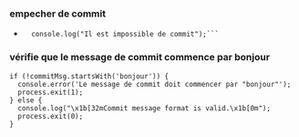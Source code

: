 ### empecher de commit 

- ```process.exit(1)
    console.log("Il est impossible de commit");```

### vérifie que le message de commit commence par bonjour

```
if (!commitMsg.startsWith('bonjour')) {
  console.error('Le message de commit doit commencer par "bonjour"');
  process.exit(1);
} else {
  console.log("\x1b[32mCommit message format is valid.\x1b[0m");
  process.exit(0);
}
```